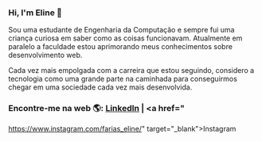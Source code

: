 ### Hi, I'm Eline 👋 

Sou uma estudante de Engenharia da Computação e sempre fui uma criança curiosa em saber como as coisas funcionavam. Atualmente em paralelo a faculdade estou aprimorando meus conhecimentos sobre desenvolvimento web.

Cada vez mais empolgada com a carreira que estou seguindo, considero a tecnologia como uma grande parte na caminhada para conseguirmos chegar em uma sociedade cada vez mais desenvolvida.

### Encontre-me na web 🌎: <a href="https://www.linkedin.com/in/eline-farias-7773b7129" target="_blank">LinkedIn</a> |  <a href="
https://www.instagram.com/farias_eline/" target="_blank">Instagram</a>

<!-- Emojis utilizados https://www.webfx.com/tools/emoji-cheat-sheet/-->
